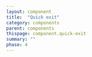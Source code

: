 ```yaml
---
layout: component
title:  "Quick exit"
category: components
parent: components
thispage: component.quick-exit
summary: ""
phase: 4
---
```

